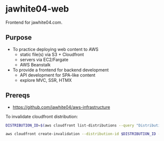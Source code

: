 # jawhite04-web
Frontend for jawhite04.com.

## Purpose
- To practice deploying web content to AWS
    - static file(s) via S3 + Cloudfront
    - servers via EC2/Fargate
    - AWS Beanstalk
- To provide a frontend for backend development
    - API development for SPA-like content
    - explore MVC, SSR, HTMX

## Prereqs
- https://github.com/jawhite04/aws-infrastructure

To invalidate cloudfront distribution:

```bash
DISTRIBUTION_ID=$(aws cloudfront list-distributions --query "DistributionList.Items[0].Id" --output text)

aws cloudfront create-invalidation --distribution-id $DISTRIBUTION_ID --paths '/*'
```
